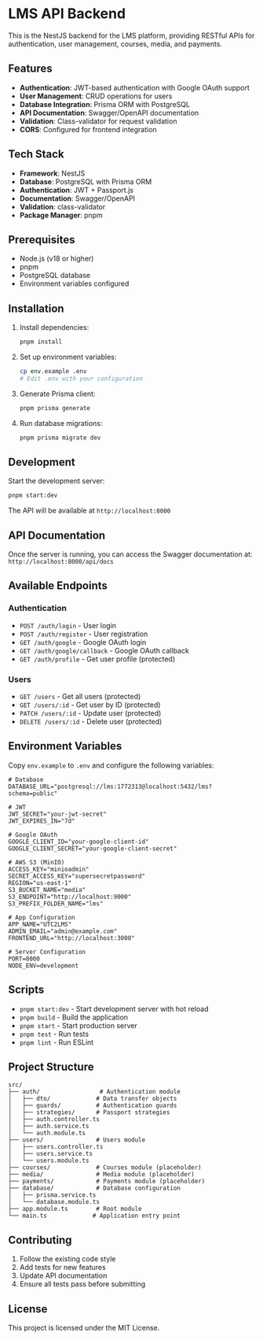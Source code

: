# LMS API Backend

This is the NestJS backend for the LMS platform, providing RESTful APIs for authentication, user management, courses, media, and payments.

## Features

- **Authentication**: JWT-based authentication with Google OAuth support
- **User Management**: CRUD operations for users
- **Database Integration**: Prisma ORM with PostgreSQL
- **API Documentation**: Swagger/OpenAPI documentation
- **Validation**: Class-validator for request validation
- **CORS**: Configured for frontend integration

## Tech Stack

- **Framework**: NestJS
- **Database**: PostgreSQL with Prisma ORM
- **Authentication**: JWT + Passport.js
- **Documentation**: Swagger/OpenAPI
- **Validation**: class-validator
- **Package Manager**: pnpm

## Prerequisites

- Node.js (v18 or higher)
- pnpm
- PostgreSQL database
- Environment variables configured

## Installation

1. Install dependencies:
   ```bash
   pnpm install
   ```

2. Set up environment variables:
   ```bash
   cp env.example .env
   # Edit .env with your configuration
   ```

3. Generate Prisma client:
   ```bash
   pnpm prisma generate
   ```

4. Run database migrations:
   ```bash
   pnpm prisma migrate dev
   ```

## Development

Start the development server:
```bash
pnpm start:dev
```

The API will be available at `http://localhost:8000`

## API Documentation

Once the server is running, you can access the Swagger documentation at:
`http://localhost:8000/api/docs`

## Available Endpoints

### Authentication
- `POST /auth/login` - User login
- `POST /auth/register` - User registration
- `GET /auth/google` - Google OAuth login
- `GET /auth/google/callback` - Google OAuth callback
- `GET /auth/profile` - Get user profile (protected)

### Users
- `GET /users` - Get all users (protected)
- `GET /users/:id` - Get user by ID (protected)
- `PATCH /users/:id` - Update user (protected)
- `DELETE /users/:id` - Delete user (protected)

## Environment Variables

Copy `env.example` to `.env` and configure the following variables:

```env
# Database
DATABASE_URL="postgresql://lms:1772313@localhost:5432/lms?schema=public"

# JWT
JWT_SECRET="your-jwt-secret"
JWT_EXPIRES_IN="7d"

# Google OAuth
GOOGLE_CLIENT_ID="your-google-client-id"
GOOGLE_CLIENT_SECRET="your-google-client-secret"

# AWS S3 (MinIO)
ACCESS_KEY="minioadmin"
SECRET_ACCESS_KEY="supersecretpassword"
REGION="us-east-1"
S3_BUCKET_NAME="media"
S3_ENDPOINT="http://localhost:9000"
S3_PREFIX_FOLDER_NAME="lms"

# App Configuration
APP_NAME="UTC2LMS"
ADMIN_EMAIL="admin@example.com"
FRONTEND_URL="http://localhost:3000"

# Server Configuration
PORT=8000
NODE_ENV=development
```

## Scripts

- `pnpm start:dev` - Start development server with hot reload
- `pnpm build` - Build the application
- `pnpm start` - Start production server
- `pnpm test` - Run tests
- `pnpm lint` - Run ESLint

## Project Structure

```
src/
├── auth/                 # Authentication module
│   ├── dto/             # Data transfer objects
│   ├── guards/          # Authentication guards
│   ├── strategies/      # Passport strategies
│   ├── auth.controller.ts
│   ├── auth.service.ts
│   └── auth.module.ts
├── users/               # Users module
│   ├── users.controller.ts
│   ├── users.service.ts
│   └── users.module.ts
├── courses/             # Courses module (placeholder)
├── media/               # Media module (placeholder)
├── payments/            # Payments module (placeholder)
├── database/            # Database configuration
│   ├── prisma.service.ts
│   └── database.module.ts
├── app.module.ts        # Root module
└── main.ts             # Application entry point
```

## Contributing

1. Follow the existing code style
2. Add tests for new features
3. Update API documentation
4. Ensure all tests pass before submitting

## License

This project is licensed under the MIT License.
